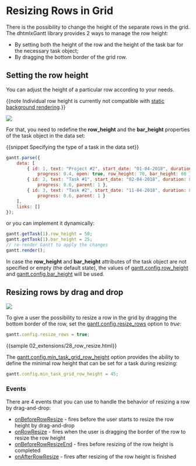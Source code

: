 Resizing Rows in Grid
============================

There is the possibility to change the height of the separate rows in the grid. <br>
The dhtmlxGantt library provides 2 ways to manage the row height:

- By setting both the height of the row and the height of the task bar for the necessary task object;
- By dragging the bottom border of the grid row.

Setting the row height
------------------------

You can adjust the height of a particular row according to your needs.

{{note Individual row height is currently not compatible with [static background rendering](api/gantt_static_background_config.md).}}

<img src="desktop/row_height.png"/>

For that, you need to redefine the **row_height** and the **bar_height** properties of the task object in the data set:  

{{snippet   Specifying the type of a task in the data set}}
~~~js
gantt.parse({
	data: [
		{ id: 1, text: "Project #2", start_date: "01-04-2018", duration: 18, 
            progress: 0.4, open: true, row_height: 70, bar_height: 60 },
		{ id: 2, text: "Task #1", start_date: "02-04-2018", duration: 8, 
            progress: 0.6, parent: 1 },
		{ id: 3, text: "Task #2", start_date: "11-04-2018", duration: 8, 
            progress: 0.6, parent: 1 }
	],
	links: []
});
~~~

or you can implement it dynamically:

~~~js
gantt.getTask(1).row_height = 50;
gantt.getTask(1).bar_height = 25;
// re-render Gantt to apply the changes
gantt.render();
~~~

In case the **row_height** and **bar_height** attributes of the task object are not specified or empty (the default state), the values of [gantt.config.row_height](api/gantt_row_height_config.md) and [gantt.config.bar_height](api/gantt_bar_height_config.md) will be used.

Resizing rows by drag and drop
---------------------------------

<img src="desktop/resize_row.png"/>

To give a user the possibility to resize a row in the grid by dragging the bottom border of the row, set the [gantt.config.resize_rows](api/gantt_resize_rows_config.md) option to *true*:

~~~js
gantt.config.resize_rows = true;
~~~

{{sample 02_extensions/28_row_resize.html}}

The [gantt.config.min_task_grid_row_height](api/gantt_min_task_grid_row_height_config.md) option provides the ability to define the minimal row height that can be set for a task during resizing:

~~~js
gantt.config.min_task_grid_row_height = 45;
~~~

### Events

There are 4 events that you can use to handle the behavior of resizing a row by drag-and-drop:

- [onBeforeRowResize](api/gantt_onbeforerowresize_event.md) - fires before the user starts to resize the row height by drag-and-drop
- [onRowResize](api/gantt_onrowresize_event.md) - fires when the user is dragging the border of the row to resize the row height
- [onBeforeRowResizeEnd](api/gantt_onbeforerowresizeend_event.md) - fires before resizing of the row height is completed
- [onAfterRowResize](api/gantt_onafterrowresize_event.md) - fires after resizing of the row height is finished
